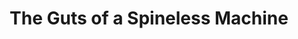 ---
title: The Guts of a Spineless Machine
url: http://jozefg.bitbucket.org/posts/2014-10-28-stg.html
authors:
- Danny Gratzer
type: article
tags:
- compilation
- STG
doHaskell-type: blog post
dohaskell-year: 2014
---